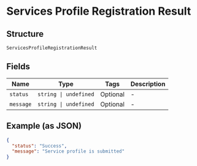 
# Services Profile Registration Result

## Structure

`ServicesProfileRegistrationResult`

## Fields

| Name | Type | Tags | Description |
|  --- | --- | --- | --- |
| `status` | `string \| undefined` | Optional | - |
| `message` | `string \| undefined` | Optional | - |

## Example (as JSON)

```json
{
  "status": "Success",
  "message": "Service profile is submitted"
}
```

